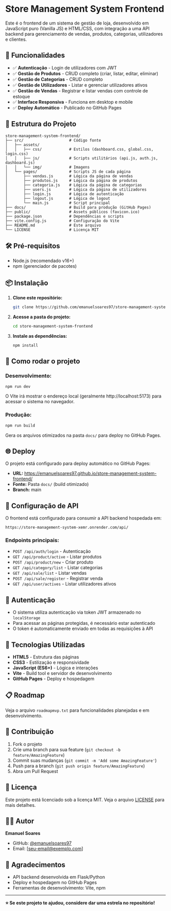 # Store Management System Frontend

Este é o frontend de um sistema de gestão de loja, desenvolvido em JavaScript puro (Vanilla JS) e HTML/CSS, com integração a uma API backend para gerenciamento de vendas, produtos, categorias, utilizadores e clientes.

## 🚀 Funcionalidades

- ✅ **Autenticação** - Login de utilizadores com JWT
- ✅ **Gestão de Produtos** - CRUD completo (criar, listar, editar, eliminar)
- ✅ **Gestão de Categorias** - CRUD completo
- ✅ **Gestão de Utilizadores** - Listar e gerenciar utilizadores ativos
- ✅ **Gestão de Vendas** - Registrar e listar vendas com controle de estoque
- ✅ **Interface Responsiva** - Funciona em desktop e mobile
- ✅ **Deploy Automático** - Publicado no GitHub Pages

## 📁 Estrutura do Projeto

```
store-management-system-frontend/
├── src/                    # Código fonte
│   ├── assets/
│   │   ├── css/            # Estilos (dashboard.css, global.css, login.css)
│   │   ├── js/             # Scripts utilitários (api.js, auth.js, dashboard.js)
│   │   └── img/            # Imagens
│   └── pages/              # Scripts JS de cada página
│       ├── vendas.js       # Lógica da página de vendas
│       ├── produtos.js     # Lógica da página de produtos
│       ├── categoria.js    # Lógica da página de categorias
│       ├── users.js        # Lógica da página de utilizadores
│       ├── login.js        # Lógica de autenticação
│       ├── logout.js       # Lógica de logout
│       └── main.js         # Script principal
├── docs/                   # Build para produção (GitHub Pages)
├── public/                 # Assets públicos (favicon.ico)
├── package.json            # Dependências e scripts
├── vite.config.js          # Configuração do Vite
├── README.md               # Este arquivo
└── LICENSE                 # Licença MIT
```

## 🛠️ Pré-requisitos

- Node.js (recomendado v16+)
- npm (gerenciador de pacotes)

## 📦 Instalação

1. **Clone este repositório:**
   ```bash
   git clone https://github.com/emanuelsoares97/store-management-system-frontend.git
   ```

2. **Acesse a pasta do projeto:**
   ```bash
   cd store-management-system-frontend
   ```

3. **Instale as dependências:**
   ```bash
   npm install
   ```

## 🚀 Como rodar o projeto

### **Desenvolvimento:**
```bash
npm run dev
```
O Vite irá mostrar o endereço local (geralmente http://localhost:5173) para acessar o sistema no navegador.

### **Produção:**
```bash
npm run build
```
Gera os arquivos otimizados na pasta `docs/` para deploy no GitHub Pages.

## 🌐 Deploy

O projeto está configurado para deploy automático no GitHub Pages:
- **URL:** https://emanuelsoares97.github.io/store-management-system-frontend/
- **Fonte:** Pasta `docs/` (build otimizado)
- **Branch:** main

## 🔧 Configuração de API

O frontend está configurado para consumir a API backend hospedada em:
```
https://store-management-system-xemr.onrender.com/api/
```

### **Endpoints principais:**
- `POST /api/auth/login` - Autenticação
- `GET /api/product/active` - Listar produtos
- `POST /api/product/new` - Criar produto
- `GET /api/category/list` - Listar categorias
- `GET /api/sale/list` - Listar vendas
- `POST /api/sale/register` - Registrar venda
- `GET /api/user/actives` - Listar utilizadores ativos

## 🔐 Autenticação

- O sistema utiliza autenticação via token JWT armazenado no `localStorage`
- Para acessar as páginas protegidas, é necessário estar autenticado
- O token é automaticamente enviado em todas as requisições à API

## 🎨 Tecnologias Utilizadas

- **HTML5** - Estrutura das páginas
- **CSS3** - Estilização e responsividade
- **JavaScript (ES6+)** - Lógica e interações
- **Vite** - Build tool e servidor de desenvolvimento
- **GitHub Pages** - Deploy e hospedagem

## 📋 Roadmap

Veja o arquivo `roadmapmvp.txt` para funcionalidades planejadas e em desenvolvimento.

## 🤝 Contribuição

1. Fork o projeto
2. Crie uma branch para sua feature (`git checkout -b feature/AmazingFeature`)
3. Commit suas mudanças (`git commit -m 'Add some AmazingFeature'`)
4. Push para a branch (`git push origin feature/AmazingFeature`)
5. Abra um Pull Request

## 📄 Licença

Este projeto está licenciado sob a licença MIT. Veja o arquivo [LICENSE](LICENSE) para mais detalhes.

## 👨‍💻 Autor

**Emanuel Soares**
- GitHub: [@emanuelsoares97](https://github.com/emanuelsoares97)
- Email: [seu-email@exemplo.com]

## 🙏 Agradecimentos

- API backend desenvolvida em Flask/Python
- Deploy e hospedagem no GitHub Pages
- Ferramentas de desenvolvimento: Vite, npm

---

**⭐ Se este projeto te ajudou, considere dar uma estrela no repositório!**

